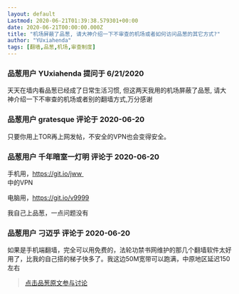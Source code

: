```yaml
---
layout: default
Lastmod: 2020-06-21T01:39:38.579301+00:00
date: 2020-06-21T00:00:00.000Z
title: "机场屏蔽了品葱, 请大神介绍一下不审查的机场或者如何访问品葱的其它方式?"
author: "YUxiahenda"
tags: [翻墙,品葱,机场,审查制度]
---
```



### 品葱用户 **YUxiahenda** 提问于 6/21/2020
    
天天在墙内看品葱已经成了日常生活习惯, 但这两天我用的机场屏蔽了品葱, 请大神介绍一下不审查的机场或者别的翻墙方式,万分感谢
    
                

### 品葱用户 **gratesque** 评论于 2020-06-20
        
只要你用上TOR再上网发帖，不安全的VPN也会变得安全。
        
                

### 品葱用户 **千年暗室一灯明** 评论于 2020-06-20
        
手机用，https://git.io/jww   
中的VPN  
  
电脑用，https://git.io/v9999  
  
我自己上品葱，一点问题没有
        
                

### 品葱用户 **刁迈乎** 评论于 2020-06-20
        
如果是手机端翻墙，完全可以用免费的，法轮功禁书网维护的那几个翻墙软件太好用了，比我的自己搭的梯子快多了。我这边50M宽带可以跑满，中原地区延迟150左右
        
                





> [点击品葱原文参与讨论](https://pincong.rocks/question/27499)

